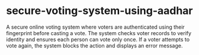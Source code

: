 # secure-voting-system-using-aadhar
A secure online voting system where voters are authenticated using their fingerprint before casting a vote. The system checks voter records to verify identity and ensures each person can vote only once. If a voter attempts to vote again, the system blocks the action and displays an error message.
